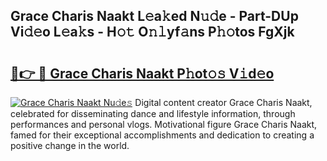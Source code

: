 ## Grace Charis Naakt L𝚎a𝚔ed N𝚞𝚍e - Part-DUp Vi𝚍𝚎o L𝚎a𝚔s - H𝚘𝚝 O𝚗𝚕yf𝚊ns P𝚑𝚘tos FgXjk

# <h2><a href="http://kfb5623.oniu.top/?m=Grace+Charis+Naakt">🔗👉 🔴 Grace Charis Naakt P𝚑ot𝚘𝚜 V𝚒d𝚎o</a></h2>

[![Grace Charis Naakt Nu𝚍e𝚜](https://i.imgur.com/0qMVB7G.gif)](http://kfb5623.oniu.top/?m=Grace+Charis+Naakt)
Digital content creator Grace Charis Naakt, celebrated for disseminating dance and lifestyle information, through performances and personal vlogs. Motivational figure Grace Charis Naakt, famed for their exceptional accomplishments and dedication to creating a positive change in the world.  
